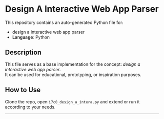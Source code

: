 # Design A Interactive Web App Parser

This repository contains an auto-generated Python file for:

- design a interactive web app parser
- **Language**: Python

## Description

This file serves as a base implementation for the concept: *design a interactive web app parser*.  
It can be used for educational, prototyping, or inspiration purposes.

## How to Use

Clone the repo, open `i7c0_design_a_intera.py` and extend or run it according to your needs.

---


